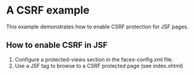 # A CSRF example

This example demonstrates how to enable CSRF protection for JSF pages.

## How to enable CSRF in JSF

1. Configure a protected-views section in the faces-config.xml file.
2. Use a JSF tag to browse to a CSRF protected page (see index.xhtml)
